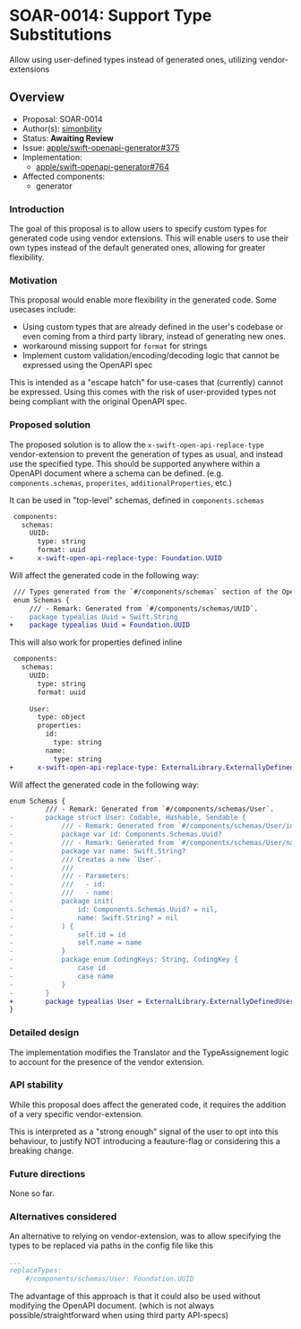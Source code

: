 # SOAR-0014: Support Type Substitutions

Allow using user-defined types instead of generated ones, utilizing vendor-extensions

## Overview

- Proposal: SOAR-0014
- Author(s): [simonbility](https://github.com/simonbility)
- Status: **Awaiting Review**
- Issue: [apple/swift-openapi-generator#375](https://github.com/apple/swift-openapi-generator/issues/375)
- Implementation:
    - [apple/swift-openapi-generator#764](https://github.com/apple/swift-openapi-generator/pull/764)
- Affected components:
    - generator

### Introduction

The goal of this proposal is to allow users to specify custom types for generated code using vendor extensions. This will enable users to use their own types instead of the default generated ones, allowing for greater flexibility.

### Motivation

This proposal would enable more flexibility in the generated code.
Some usecases include:
- Using custom types that are already defined in the user's codebase or even coming from a third party library, instead of generating new ones.
- workaround missing support for `format` for strings
- Implement custom validation/encoding/decoding logic that cannot be expressed using the OpenAPI spec

This is intended as a "escape hatch" for use-cases that (currently) cannot be expressed.
Using this comes with the risk of user-provided types not being compliant with the original OpenAPI spec.


### Proposed solution

The proposed solution is to allow the `x-swift-open-api-replace-type` vendor-extension to prevent the generation of types as usual, and instead use the specified type.
This should be supported anywhere within a OpenAPI document where a schema can be defined. (e.g. `components.schemas`, `properites`, `additionalProperties`, etc.)

It can be used in "top-level" schemas, defined in `components.schemas`

```diff
 components:
   schemas:
     UUID:
       type: string
       format: uuid
+      x-swift-open-api-replace-type: Foundation.UUID
```

Will affect the generated code in the following way:
```diff
 /// Types generated from the `#/components/schemas` section of the OpenAPI document.
 enum Schemas {
     /// - Remark: Generated from `#/components/schemas/UUID`.
-    package typealias Uuid = Swift.String
+    package typealias Uuid = Foundation.UUID   
```


This will also work for properties defined inline

```diff
 components:
   schemas:
     UUID:
       type: string
       format: uuid
       
     User:
       type: object
       properties:
         id:
           type: string
         name:
           type: string
+      x-swift-open-api-replace-type: ExternalLibrary.ExternallyDefinedUser
```

Will affect the generated code in the following way:

```diff
enum Schemas {
         /// - Remark: Generated from `#/components/schemas/User`.
-        package struct User: Codable, Hashable, Sendable {
-            /// - Remark: Generated from `#/components/schemas/User/id`.
-            package var id: Components.Schemas.Uuid?
-            /// - Remark: Generated from `#/components/schemas/User/name`.
-            package var name: Swift.String?
-            /// Creates a new `User`.
-            ///
-            /// - Parameters:
-            ///   - id:
-            ///   - name:
-            package init(
-                id: Components.Schemas.Uuid? = nil,
-                name: Swift.String? = nil
-            ) {
-                self.id = id
-                self.name = name
-            }
-            package enum CodingKeys: String, CodingKey {
-                case id
-                case name
-            }
-        }
+        package typealias User = ExternalLibrary.ExternallyDefinedUser
}
```

### Detailed design

The implementation modifies the Translator and the TypeAssignement logic to account for the presence of the vendor extension.

### API stability

While this proposal does affect the generated code, it requires the addition of a very specific vendor-extension.

This is interpreted as a "strong enough" signal of the user to opt into this behaviour, to justify NOT introducing a feauture-flag or considering this a breaking change.


### Future directions

None so far.

### Alternatives considered
An alternative to relying on vendor-extension, was to allow specifying the types to be replaced via paths in the config file like this

```yaml
...
replaceTypes:
    #/components/schemas/User: Foundation.UUID
```

The advantage of this approach is that it could also be used without modifying the OpenAPI document. (which is not always possible/straightforward when using third party API-specs)
